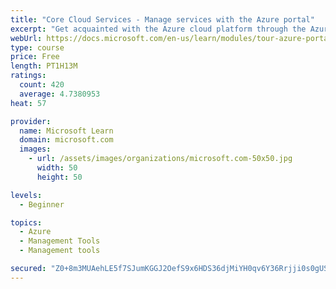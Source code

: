 ```yaml
---
title: "Core Cloud Services - Manage services with the Azure portal"
excerpt: "Get acquainted with the Azure cloud platform through the Azure portal, where you create and manage all of your Azure resources."
webUrl: https://docs.microsoft.com/en-us/learn/modules/tour-azure-portal/
type: course
price: Free
length: PT1H13M
ratings:
  count: 420
  average: 4.7380953
heat: 57

provider:
  name: Microsoft Learn
  domain: microsoft.com
  images:
    - url: /assets/images/organizations/microsoft.com-50x50.jpg
      width: 50
      height: 50

levels:
  - Beginner

topics:
  - Azure
  - Management Tools
  - Management tools

secured: "Z0+8m3MUAehLE5f7SJumKGGJ2OefS9x6HDS36djMiYH0qv6Y36Rrjji0s0gUSrJmHbmchEqpNbXYbJNwzesXRTlHKk3GFgnbTny7gJdlBR4WabAkVTnjl1RE9+NV54nwqvlePooB1BwtYKeZkM8mmoW0ZuxZ98AkHhsXH8ml3dc0bthxI1oarcbFigtQ4f890Z77Wh+rvoZm+KiEAF9c312TNDp4dlwVzub85zfvDG5YndMlpAzUp3/895h/8Uoo6pCRN0qJMJUVtsWvfnJtG/yD3gbd+YjjYxQV/JTi0DiSTiQn7fS7HX8PjX4s5TbZHxwVcxGfSoHzJfT7zRMWO9gacioWRCrkMqYFiCXrE1kcZoBAbaMtOSJdhyP9pV0mJYCP2YfWHCidma/HKTRZT44gIhJKT4BuF3JHeavM/5U=;gO7cu8bpmzbedS62KIRPpQ=="
---
```



